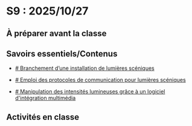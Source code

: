 # S9 : <!-- %: S9 -->2025/10/27<!-- %; -->

## À préparer avant la classe

## Savoirs essentiels/Contenus

* [ <!-- %: BLOC3_SAVOIR1  --># Branchement d’une installation de lumières scéniques<!-- %; -->](../../03-savoirs/03/01/README.md)

* [ <!-- %: BLOC3_SAVOIR2  --># Emploi des protocoles de communication pour lumières scéniques<!-- %; -->](../../03-savoirs/03/02/README.md)

* [ <!-- %: BLOC3_SAVOIR3  --># Manipulation des intensités lumineuses grâce à un logiciel d'intégration multimédia<!-- %; -->](../../03-savoirs/03/02/README.md)


## Activités en classe

